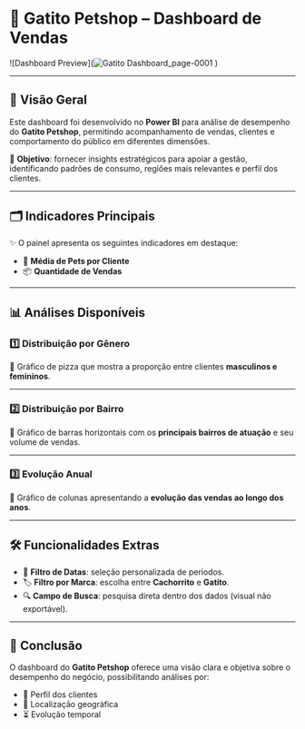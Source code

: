 # 🐾 Gatito Petshop – Dashboard de Vendas

![Dashboard Preview](![Gatito Dashboard_page-0001](https://github.com/user-attachments/assets/1b5c16a8-f01a-4599-8ff4-2420046fb4fb)
)

---

## 📌 Visão Geral  
Este dashboard foi desenvolvido no **Power BI** para análise de desempenho do **Gatito Petshop**, permitindo acompanhamento de vendas, clientes e comportamento do público em diferentes dimensões.  

🎯 **Objetivo**: fornecer insights estratégicos para apoiar a gestão, identificando padrões de consumo, regiões mais relevantes e perfil dos clientes.

---

## 🗂️ Indicadores Principais  

✨ O painel apresenta os seguintes indicadores em destaque:  

- 🐶 **Média de Pets por Cliente**  
- 📦 **Quantidade de Vendas**  

---

## 📊 Análises Disponíveis  

### 1️⃣ Distribuição por Gênero  
📍 Gráfico de pizza que mostra a proporção entre clientes **masculinos e femininos**.  

---

### 2️⃣ Distribuição por Bairro  
📍 Gráfico de barras horizontais com os **principais bairros de atuação** e seu volume de vendas.  

---

### 3️⃣ Evolução Anual  
📍 Gráfico de colunas apresentando a **evolução das vendas ao longo dos anos**.  

---

## 🛠️ Funcionalidades Extras  

- 📅 **Filtro de Datas**: seleção personalizada de períodos.  
- 🏷️ **Filtro por Marca**: escolha entre **Cachorrito** e **Gatito**.  
- 🔍 **Campo de Busca**: pesquisa direta dentro dos dados (visual não exportável).  

---


## 🚀 Conclusão  

O dashboard do **Gatito Petshop** oferece uma visão clara e objetiva sobre o desempenho do negócio, possibilitando análises por:  
- 👥 Perfil dos clientes  
- 📍 Localização geográfica  
- ⏳ Evolução temporal  

